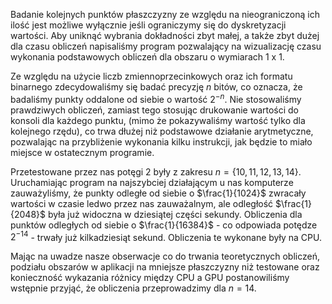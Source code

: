 Badanie kolejnych punktów płaszczyzny ze względu na nieograniczoną ich ilość jest możliwe wyłącznie jeśli ograniczymy się do dyskretyzacji wartości. Aby uniknąć wybrania dokładności zbyt małej, a także zbyt dużej dla czasu obliczeń napisaliśmy program pozwalający na wizualizację czasu wykonania podstawowych obliczeń dla obszaru o wymiarach 1 x 1.

Ze względu na użycie liczb zmiennoprzecinkowych oraz ich formatu binarnego zdecydowaliśmy się badać precyzję $n$ bitów, co oznacza, że badaliśmy punkty oddalone od siebie o wartość $2^{-n}$. Nie stosowaliśmy prawdziwych obliczeń, zamiast tego stosując drukowanie wartości do konsoli dla każdego punktu, (mimo że pokazywaliśmy wartość tylko dla kolejnego rzędu), co trwa dłużej niż podstawowe działanie arytmetyczne, pozwalając na przybliżenie wykonania kilku instrukcji, jak będzie to miało miejsce w ostatecznym programie.

Przetestowane przez nas potęgi 2 były z zakresu $n=\{10, 11, 12, 13, 14\}$. Uruchamiając program na najszybciej działającym u nas komputerze zauważyliśmy, że punkty odległe od siebie o $\frac{1}{1024}$ zwracały wartości w czasie ledwo przez nas zauważalnym, ale odległość $\frac{1}{2048}$ była już widoczna w dziesiątej części sekundy. Obliczenia dla punktów odległych od siebie o $\frac{1}{16384}$ - co odpowiada potędze $2^{-14}$ - trwały już kilkadziesiąt sekund. Obliczenia te wykonane były na CPU.

Mając na uwadze nasze obserwacje co do trwania teoretycznych obliczeń, podziału obszarów w aplikacji na mniejsze płaszczyzny niż testowane oraz konieczność wykazania różnicy między CPU a GPU postanowiliśmy wstępnie przyjąć, że obliczenia przeprowadzimy dla $n = 14$.